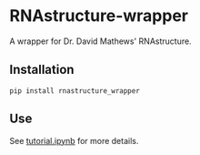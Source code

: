 # RNAstructure-wrapper

A wrapper for Dr. David Mathews' RNAstructure. 

## Installation
```
pip install rnastructure_wrapper
```

## Use

See [tutorial.ipynb](https://github.com/yvesmartindestaillades/RNAstructure/blob/main/tutorial.ipynb) for more details. 

